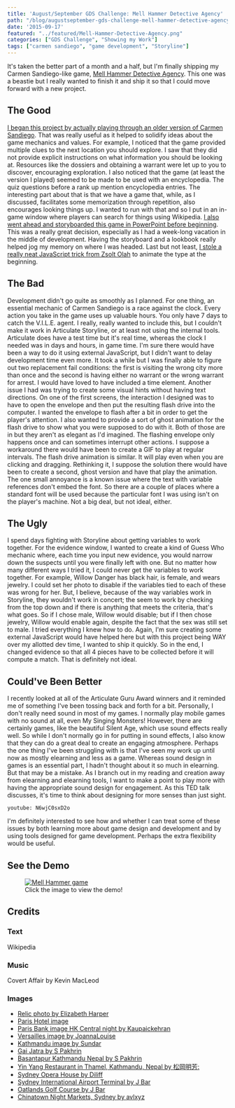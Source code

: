 ```yaml
---
title: 'August/September GDS Challenge: Mell Hammer Detective Agency'
path: "/blog/augustseptember-gds-challenge-mell-hammer-detective-agency"
date: '2015-09-17'
featured: "../featured/Mell-Hammer-Detective-Agency.png"
categories: ["GDS Challenge", "Showing my Work"]
tags: ["carmen sandiego", "game development", "Storyline"]
---
```


It's taken the better part of a month and a half, but I'm finally shipping my Carmen Sandiego-like game, [Mell Hammer Detective Agency](/showcase/MellHammer/story.html). This one was a beastie but I really wanted to finish it and ship it so that I could move forward with a new project.

## The Good

[I began this project by actually playing through an older version of Carmen Sandiego](/blog/throwback-thursday-3-design-lessons-learned-from-where-in-the-world-is-carmen-sandiego/). That was really useful as it helped to solidify ideas about the game mechanics and values. For example, I noticed that the game provided multiple clues to the next location you should explore. I saw that they did not provide explicit instructions on what information you should be looking at. Resources like the dossiers and obtaining a warrant were let up to you to discover, encouraging exploration. I also noticed that the game (at least the version I played) seemed to be made to be used with an encyclopedia. The quiz questions before a rank up mention encyclopedia entries. The interesting part about that is that we have a game that, while, as I discussed, facilitates some memorization through repetition, also encourages looking things up. I wanted to run with that and so I put in an in-game window where players can search for things using Wikipedia. [I also went ahead and storyboarded this game in PowerPoint before beginning](/blog/august-go-design-something-challenge-carmen-sandiego-like/). This was a really great decision, especially as I had a week-long vacation in the middle of development. Having the storyboard and a lookbook really helped jog my memory on where I was headed. Last but not least, [I stole a really neat JavaScript trick from Zsolt Olah](http://rabbitoreg.com/2015/06/27/morning-coffee-javascript-storyline/) to animate the type at the beginning.

## The Bad

Development didn't go quite as smoothly as I planned. For one thing, an essential mechanic of Carmen Sandiego is a race against the clock. Every action you take in the game uses up valuable hours. You only have 7 days to catch the V.I.L.E. agent. I really, really wanted to include this, but I couldn't make it work in Articulate Storyline, or at least not using the internal tools. Articulate does have a test time but it's real time, whereas the clock I needed was in days and hours, in game time. I'm sure there would have been a way to do it using external JavaScript, but I didn't want to delay development time even more. It took a while but I was finally able to figure out two replacement fail conditions: the first is visiting the wrong city more than once and the second is having either no warrant or the wrong warrant for arrest. I would have loved to have included a time element. Another issue I had was trying to create some visual hints without having text directions. On one of the first screens, the interaction I designed was to have to open the envelope and then put the resulting flash drive into the computer. I wanted the envelope to flash after a bit in order to get the player's attention. I also wanted to provide a sort of ghost animation for the flash drive to show what you were supposed to do with it. Both of those are in but they aren't as elegant as I'd imagined. The flashing envelope only happens once and can sometimes interrupt other actions. I suppose a workaround there would have been to create a GIF to play at regular intervals. The flash drive animation is similar. It will play even when you are clicking and dragging. Rethinking it, I suppose the solution there would have been to create a second, ghost version and have that play the animation. The one small annoyance is a known issue where the text with variable references don't embed the font. So there are a couple of places where a standard font will be used because the particular font I was using isn't on the player's machine. Not a big deal, but not ideal, either.

## The Ugly

I spend days fighting with Storyline about getting variables to work together. For the evidence window, I wanted to create a kind of Guess Who mechanic where, each time you input new evidence, you would narrow down the suspects until you were finally left with one. But no matter how many different ways I tried it, I could never get the variables to work together. For example, Willow Danger has black hair, is female, and wears jewelry. I could set her photo to disable if the variables tied to each of these was wrong for her. But, I believe, because of the way variables work in Storyline, they wouldn't work in concert; the seem to work by checking from the top down and if there is anything that meets the criteria, that's what goes. So if I chose male, Willow would disable; but if I then chose jewelry, Willow would enable again, despite the fact that the sex was still set to male. I tried everything I knew how to do. Again, I'm sure creating some external JavaScript would have helped here but with this project being WAY over my allotted dev time, I wanted to ship it quickly. So in the end, I changed evidence so that all 4 pieces have to be collected before it will compute a match. That is definitely not ideal.

## Could've Been Better

I recently looked at all of the Articulate Guru Award winners and it reminded me of something I've been tossing back and forth for a bit. Personally, I don't really need sound in most of my games. I normally play mobile games with no sound at all, even My Singing Monsters! However, there are certainly games, like the beautiful Silent Age, which use sound effects really well. So while I don't normally go in for putting in sound effects, I also know that they can do a great deal to create an engaging atmosphere. Perhaps the one thing I've been struggling with is that I've seen my work up until now as mostly elearning and less as a game. Whereas sound design in games is an essential part, I hadn't thought about it so much in elearning. But that may be a mistake. As I branch out in my reading and creation away from elearning and elearning tools, I want to make a point to play more with having the appropriate sound design for engagement. As this TED talk discusses, it's time to think about designing for more senses than just sight.

`youtube: N6wjC0sxD2o`

I'm definitely interested to see how and whether I can treat some of these issues by both learning more about game design and development and by using tools designed for game development. Perhaps the extra flexibility would be useful.

## See the Demo

<figure>
  <a href="/showcase/MellHammer/story.html" target="blank">
    <img
    sizes="(max-width: 810px) 100vw, 810px"
    srcset="https://res.cloudinary.com/dhdaswa6t/image/upload/f_auto,q_60,w_203/v1530396697/blog/Slide5.png 203w,
            https://res.cloudinary.com/dhdaswa6t/image/upload/f_auto,q_60,w_405/v1530396697/blog/Slide5.png 405w,
            https://res.cloudinary.com/dhdaswa6t/image/upload/f_auto,q_60,w_810/v1530396697/blog/Slide5.png 810w,
            https://res.cloudinary.com/dhdaswa6t/image/upload/f_auto,q_60,w_1215/v1530396697/blog/Slide5.png 1215w"
    src="https://res.cloudinary.com/dhdaswa6t/image/upload/f_auto,q_60,w_810/v1530396697/blog/Slide5.png"
    alt="Mell Hammer game" />
  </a>
  <figcaption>Click the image to view the demo!</figcaption>
</figure>

## Credits

### Text

Wikipedia

### Music

Covert Affair by Kevin MacLeod

### Images

*   [Relic photo by Elizabeth Harper](http://atlasobscura.herokuapp.com/places/the-relics-of-st-genevieve-at-st-etienne-du-mont)
*   [Paris Hotel image](http://igotravel.info/hotel/wonderful-boutique-hotels-paris-for-couples-17996.html)
*   [Paris Bank image HK Central night by Kaupaickehran](https://commons.wikimedia.org/wiki/File:HK_Central_night_%E6%96%B0%E4%B8%96%E7%95%8C%E5%A4%A7%E5%BB%88_New_World_Tower_shop_Standard_Chartered_Bank_interior_world_map_Sept-2010.JPG)
*   [Versailles image by JoannaLouise](https://commons.wikimedia.org/wiki/File:Versailles_cour.JPG)
*   [Kathmandu image by Sundar](https://commons.wikimedia.org/wiki/File:Kathmandu_Darbar0938.JPG)
*   [Gai Jatra by S Pakhrin](https://commons.wikimedia.org/wiki/File:Gai_Jatra_Kathmandu_Nepal_(5116049257).jpg)
*   [Basantapur Kathmandu Nepal by S Pakhrin](https://commons.wikimedia.org/wiki/File:Basantapur_Kathmandu_Nepal_(8529599208).jpg)
*   [Yin Yang Restaurant in Thamel, Kathmandu, Nepal by 松岡明芳:](https://commons.wikimedia.org/wiki/File:2015-03-09_Yin_Yang_Restaurant_in_Thamel,_Kathmandu,_Nepal_%E5%A4%96%E8%A6%B3_DSCF4664.JPG)
*   [Sydney Opera House by Diliff](https://commons.wikimedia.org/wiki/File:Sydney_Opera_House_-_Dec_2008.jpg)
*   [Sydney International Airport Terminal by J Bar](https://commons.wikimedia.org/wiki/File:InternationalTerminalRail4.JPG)
*   [Oatlands Golf Course by J Bar](https://commons.wikimedia.org/wiki/File:Oatlands_Golf_Course_2.JPG)
*   [Chinatown Night Markets, Sydney by avlxyz](https://commons.wikimedia.org/wiki/File:Chinatown_Night_Market,_Sydney.jpg)
